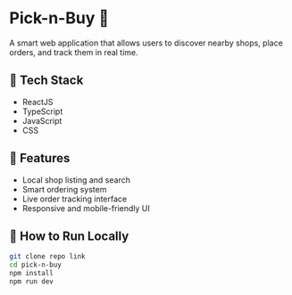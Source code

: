 # Pick-n-Buy 🛒

A smart web application that allows users to discover nearby shops, place orders, and track them in real time.

## 🔧 Tech Stack
- ReactJS
- TypeScript
- JavaScript
- CSS

## 🌟 Features
- Local shop listing and search
- Smart ordering system
- Live order tracking interface
- Responsive and mobile-friendly UI

## 🚀 How to Run Locally
```bash
git clone repo link
cd pick-n-buy
npm install
npm run dev

